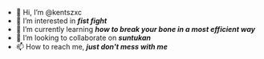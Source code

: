 - 👋 Hi, I’m @kentszxc
- 👀 I’m interested in **_fist fight_**
- 🌱 I’m currently learning **_how to break your bone in a most efficient way_**
- 💞️ I’m looking to collaborate on **_suntukan_**
- 📫 How to reach me, **_just don't mess with me_**

<!---
kentszxc/kentszxc is a ✨ special ✨ repository because its `README.md` (this file) appears on your GitHub profile.
You can click the Preview link to take a look at your changes.
--->
